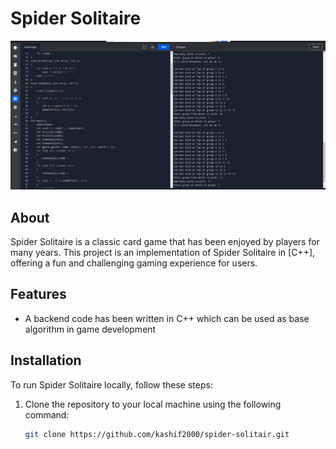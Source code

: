 # Spider Solitaire

![Game Screenshot](screenshot.png)

## About

Spider Solitaire is a classic card game that has been enjoyed by players for many years. This project is an implementation of Spider Solitaire in [C++], offering a fun and challenging gaming experience for users.

## Features

- A backend code has been written in C++ which can be used as base algorithm in game development



## Installation

To run Spider Solitaire locally, follow these steps:

1. Clone the repository to your local machine using the following command:

   ```bash
   git clone https://github.com/kashif2000/spider-solitair.git
